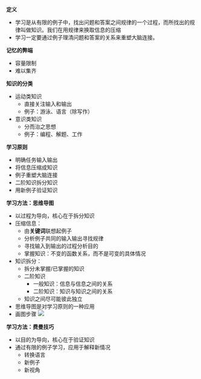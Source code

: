 **定义**

* 学习是从有限的例子中，找出问题和答案之间规律的一个过程，而所找出的规律叫做知识。我们在用规律来换取信息的压缩
* 学习一定要通过例子理清问题和答案的关系来重塑大脑连接。


**记忆的弊端**

* 容量限制
* 难以集齐

**知识的分类**

* 运动类知识
    * 直接关注输入和输出
    * 例子：游泳、语言（除写作）
* 意识类知识
    * 分而治之思想
    * 例子：编程、解题、工作

**学习原则**

* 明确任务输入输出
* 将信息压缩成知识
* 例子重塑大脑连接
* 二阶知识拆分知识
* 用新例子验证知识

**学习方法：思维导图**

* 以过程为导向，核心在于拆分知识
* 压缩信息：
    * 由**关键词**联想起例子
    * 分析例子共同的输入输出寻找规律
    * 寻找输入到输出的过程分析目的
    * 掌握知识：不变的函数关系，而不是可变的具体情况
* 知识拆分：
    * 拆分未掌握/已掌握的知识
    * 二阶知识
        * 一般知识：信息与信息之间的关系
        * 二阶知识：知识与知识之间的关系
    * 知识之间尽可能彼此独立
* 思维导图是对学习原则的一种应用
* 画图步骤
![](https://pic4.zhimg.com/80/v2-823129c70f1cd797d165266d961d6f0b_hd.jpg)

**学习方法：费曼技巧**

* 以目的为导向，核心在于验证知识
* 通过有限的例子学习，应用于解释新情况
    * 转换语言
    * 新例子
    * 新视角